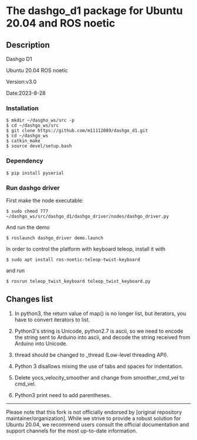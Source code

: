 # The dashgo_d1 package for Ubuntu 20.04 and ROS noetic

## Description
Dashgo D1 

Ubuntu 20.04 ROS noetic

Version:v3.0

Date:2023-8-28

### Installation
```
$ mkdir ~/dasgho_ws/src -p
$ cd ~/dashgo_ws/src
$ git clone https://github.com/m11112089/dashgo_d1.git
$ cd ~/dashgo_ws
$ catkin_make
$ source devel/setup.bash
```
### Dependency
```
$ pip install pyserial
```
### Run dashgo driver

First make the node executable:
```
$ sudo chmod 777 ~/dashgo_ws/src/dashgo_d1/dashgo_driver/nodes/dashgo_driver.py
```

And run the demo
```
$ roslaunch dashgo_driver demo.launch
```

In order to control the platform with keyboard teleop, install it with
```
$ sudo apt install ros-noetic-teleop-twist-keyboard
```
and run
```
$ rosrun teleop_twist_keyboard teleop_twist_keyboard.py
```


## Changes list
1. In python3, the return value of map() is no longer list, but iterators, you have to convert iterators to list.

2. Python3's string is Unicode, python2.7 is ascii, so we need to encode the string sent to Arduino into ascii, and decode the string received from Arduino into Unicode.

3. thread should be changed to _thread (Low-level threading API).

4. Python 3 disallows mixing the use of tabs and spaces for indentation.

5. Delete yocs_velocity_smoother and change from smoother_cmd_vel to cmd_vel.

6. Python3 print need to add parentheses.
___
Please note that this fork is not officially endorsed by [original repository maintainer/organization]. While we strive to provide a robust solution for Ubuntu 20.04, we recommend users consult the official documentation and support channels for the most up-to-date information.
